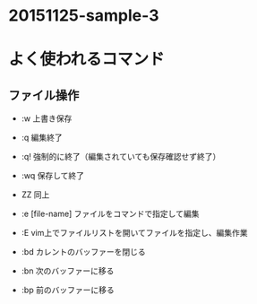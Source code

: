 # 20151125-sample-3
# よく使われるコマンド
## ファイル操作

- :w    上書き保存
- :q    編集終了
- :q!   強制的に終了（編集されていても保存確認せず終了）
- :wq   保存して終了
- ZZ    同上

- :e [file-name]   ファイルをコマンドで指定して編集
- :E               vim上でファイルリストを開いてファイルを指定し、編集作業

- :bd   カレントのバッファーを閉じる
- :bn   次のバッファーに移る
- :bp   前のバッファーに移る
